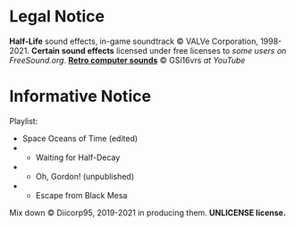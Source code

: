 # Legal Notice
**Half-Life** sound effects, in-game soundtrack :copyright: VALVe Corporation, 1998-2021.
**Certain sound effects** licensed under free licenses to *some users on FreeSound.org*.
[**Retro computer sounds**](https://www.youtube.com/watch?v=SUvlWt9WTKA) :copyright: GSi16vrs *at YouTube*

# Informative Notice
Playlist:
* Space Oceans of Time (edited)
* * Waiting for Half-Decay
* * Oh, Gordon! (unpublished)
* * Escape from Black Mesa

Mix down :copyright: Diicorp95, 2019-2021 in producing them. **UNLICENSE license.**
